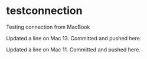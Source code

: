 # testconnection
Testing connection from MacBook

Updated a line on Mac 13. Committed and pushed here.

Updated a line on Mac 11. Committed and pushed here.
